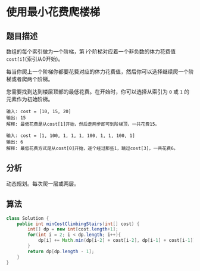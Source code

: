 # 使用最小花费爬楼梯

## 题目描述

数组的每个索引做为一个阶梯，第 i个阶梯对应着一个非负数的体力花费值 `cost[i]`(索引从0开始)。

每当你爬上一个阶梯你都要花费对应的体力花费值，然后你可以选择继续爬一个阶梯或者爬两个阶梯。

您需要找到达到楼层顶部的最低花费。在开始时，你可以选择从索引为 `0` 或 `1` 的元素作为初始阶梯。

```
输入: cost = [10, 15, 20]
输出: 15
解释: 最低花费是从cost[1]开始，然后走两步即可到阶梯顶，一共花费15。

输入: cost = [1, 100, 1, 1, 1, 100, 1, 1, 100, 1]
输出: 6
解释: 最低花费方式是从cost[0]开始，逐个经过那些1，跳过cost[3]，一共花费6。
```

## 分析

动态规划。每次爬一层或两层。

## 算法

```java
class Solution {
    public int minCostClimbingStairs(int[] cost) {
        int[] dp = new int[cost.length+1];
        for(int i = 2; i < dp.length; i++){
            dp[i] += Math.min(dp[i-2] + cost[i-2], dp[i-1] + cost[i-1]);
        }
        return dp[dp.length - 1];
    }
}
```
